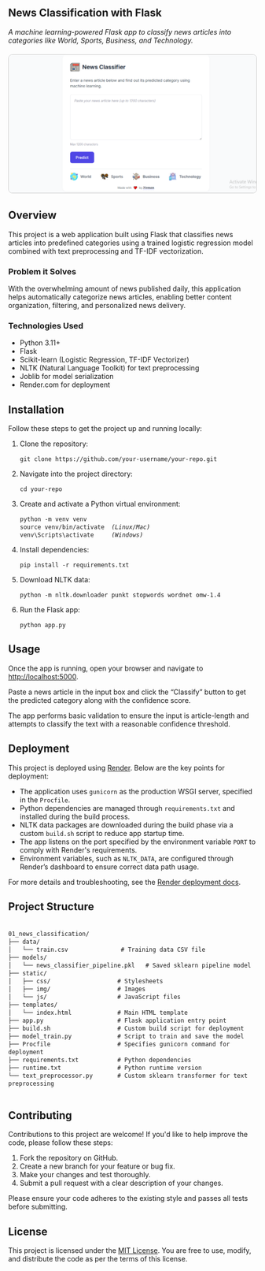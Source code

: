 <section id="project-title">
  <h1>News Classification with Flask</h1>
  <p><em>A machine learning-powered Flask app to classify news articles into categories like World, Sports, Business, and Technology.</em></p>
</section>

<div style="text-align: center; margin: 20px 0;">
  <img src="01_news_classification/static/img/screenshot.png" alt="News Classification App Screenshot" style="max-width: 100%; border: 1px solid #ccc; border-radius: 8px;" />
</div>


<section id="overview">
  <h2>Overview</h2>
  <p>This project is a web application built using Flask that classifies news articles into predefined categories using a trained logistic regression model combined with text preprocessing and TF-IDF vectorization.</p>
  
  <h3>Problem it Solves</h3>
  <p>With the overwhelming amount of news published daily, this application helps automatically categorize news articles, enabling better content organization, filtering, and personalized news delivery.</p>
  
  <h3>Technologies Used</h3>
  <ul>
    <li>Python 3.11+</li>
    <li>Flask</li>
    <li>Scikit-learn (Logistic Regression, TF-IDF Vectorizer)</li>
    <li>NLTK (Natural Language Toolkit) for text preprocessing</li>
    <li>Joblib for model serialization</li>
    <li>Render.com for deployment</li>
  </ul>
</section>

<section id="installation">
  <h2>Installation</h2>
  <p>Follow these steps to get the project up and running locally:</p>
  <ol>
    <li>Clone the repository:
      <pre><code>git clone https://github.com/your-username/your-repo.git</code></pre>
    </li>
    <li>Navigate into the project directory:
      <pre><code>cd your-repo</code></pre>
    </li>
    <li>Create and activate a Python virtual environment:
      <pre><code>python -m venv venv
source venv/bin/activate  <em>(Linux/Mac)</em>
venv\Scripts\activate     <em>(Windows)</em></code></pre>
    </li>
    <li>Install dependencies:
      <pre><code>pip install -r requirements.txt</code></pre>
    </li>
    <li>Download NLTK data:
      <pre><code>python -m nltk.downloader punkt stopwords wordnet omw-1.4</code></pre>
    </li>
    <li>Run the Flask app:
      <pre><code>python app.py</code></pre>
    </li>
  </ol>
</section>

<section id="usage">
  <h2>Usage</h2>
  <p>Once the app is running, open your browser and navigate to <a href="http://localhost:5000" target="_blank" rel="noopener noreferrer">http://localhost:5000</a>.</p>
  <p>Paste a news article in the input box and click the “Classify” button to get the predicted category along with the confidence score.</p>
  <p>The app performs basic validation to ensure the input is article-length and attempts to classify the text with a reasonable confidence threshold.</p>
</section>

<section id="deployment">
  <h2>Deployment</h2>
  <p>This project is deployed using <a href="https://render.com" target="_blank" rel="noopener noreferrer">Render</a>. Below are the key points for deployment:</p>
  <ul>
    <li>The application uses <code>gunicorn</code> as the production WSGI server, specified in the <code>Procfile</code>.</li>
    <li>Python dependencies are managed through <code>requirements.txt</code> and installed during the build process.</li>
    <li>NLTK data packages are downloaded during the build phase via a custom <code>build.sh</code> script to reduce app startup time.</li>
    <li>The app listens on the port specified by the environment variable <code>PORT</code> to comply with Render's requirements.</li>
    <li>Environment variables, such as <code>NLTK_DATA</code>, are configured through Render’s dashboard to ensure correct data path usage.</li>
  </ul>
  <p>For more details and troubleshooting, see the <a href="https://render.com/docs/troubleshooting-deploys" target="_blank" rel="noopener noreferrer">Render deployment docs</a>.</p>
</section>

<section id="project-structure">
  <h2>Project Structure</h2>
  <pre><code>
01_news_classification/
├── data/
│   └── train.csv               # Training data CSV file
├── models/
│   └── news_classifier_pipeline.pkl   # Saved sklearn pipeline model
├── static/
│   ├── css/                   # Stylesheets
│   ├── img/                   # Images
│   └── js/                    # JavaScript files
├── templates/
│   └── index.html             # Main HTML template
├── app.py                     # Flask application entry point
├── build.sh                   # Custom build script for deployment
├── model_train.py             # Script to train and save the model
├── Procfile                   # Specifies gunicorn command for deployment
├── requirements.txt           # Python dependencies
├── runtime.txt                # Python runtime version
└── text_preprocessor.py       # Custom sklearn transformer for text preprocessing
  </code></pre>
</section>

<section id="contributing">
  <h2>Contributing</h2>
  <p>Contributions to this project are welcome! If you'd like to help improve the code, please follow these steps:</p>
  <ol>
    <li>Fork the repository on GitHub.</li>
    <li>Create a new branch for your feature or bug fix.</li>
    <li>Make your changes and test thoroughly.</li>
    <li>Submit a pull request with a clear description of your changes.</li>
  </ol>
  <p>Please ensure your code adheres to the existing style and passes all tests before submitting.</p>
</section>

<section id="license">
  <h2>License</h2>
  <p>This project is licensed under the <a href="https://opensource.org/licenses/MIT" target="_blank" rel="noopener noreferrer">MIT License</a>. You are free to use, modify, and distribute the code as per the terms of this license.</p>
</section>
